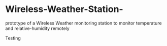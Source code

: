 # Wireless-Weather-Station-
prototype of a Wireless Weather monitoring station to monitor temperature and relative-humidity remotely

Testing 
